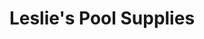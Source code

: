 ---
title: "Leslie's Pool Supplies"
url: /mesa/leslies-pool-supplies-north-ellsworth-road/
shop: swimming pool
---